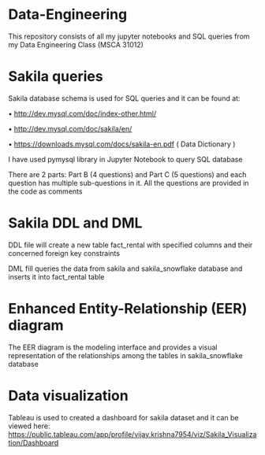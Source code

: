 # Data-Engineering
This repository consists of all my jupyter notebooks and SQL queries from my Data Engineering Class (MSCA 31012)

# Sakila queries
Sakila database schema is used for SQL queries and it can be found at:

• http://dev.mysql.com/doc/index-other.html/

• http://dev.mysql.com/doc/sakila/en/

• https://downloads.mysql.com/docs/sakila-en.pdf ( Data Dictionary )

I have used pymysql library in Jupyter Notebook to query SQL database

There are 2 parts: Part B (4 questions) and Part C (5 questions) and each question has multiple sub-questions in it.
All the questions are provided in the code as comments

# Sakila DDL and DML

DDL file will create a new table fact_rental with specified columns and their concerned foreign key constraints

DML fill queries the data from sakila and sakila_snowflake database and inserts it into fact_rental table

# Enhanced Entity-Relationship (EER) diagram

The EER diagram is the modeling interface and provides a visual representation of the relationships among the tables in sakila_snowflake database

# Data visualization

Tableau is used to created a dashboard for sakila dataset and it can be viewed here: https://public.tableau.com/app/profile/vijay.krishna7954/viz/Sakila_Visualization/Dashboard
